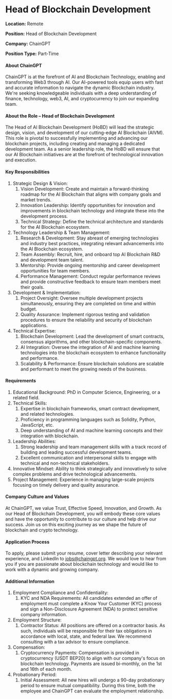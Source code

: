 # Head of Blockchain Development

**Location:** Remote

**Position:** Head of Blockchain Development

**Company:** ChainGPT

**Position Type:** Part-Time

#### About ChainGPT

ChainGPT is at the forefront of AI and Blockchain Technology, enabling and transforming Web3 through AI. Our AI-powered tools equip users with fast and accurate information to navigate the dynamic Blockchain industry. We're seeking knowledgeable individuals with a deep understanding of finance, technology, web3, AI, and cryptocurrency to join our expanding team.

#### About the Role – Head of Blockchain Development&#x20;

The Head of AI Blockchain Development (HoBD) will lead the strategic design, vision, and development of our cutting-edge AI Blockchain (AIVM). This role is pivotal to successfully implementing and advancing our blockchain projects, including creating and managing a dedicated development team. As a senior leadership role, the HoBD will ensure that our AI Blockchain initiatives are at the forefront of technological innovation and execution.

#### Key Responsibilities

1. Strategic Design & Vision:
   1. Vision Development: Create and maintain a forward-thinking roadmap for the AI Blockchain that aligns with company goals and market trends.
   2. Innovation Leadership: Identify opportunities for innovation and improvements in blockchain technology and integrate these into the development process.
   3. Technical Strategy: Define the technical architecture and standards for the AI Blockchain ecosystem.
2. Technology Leadership & Team Management:
   1. Research & Development: Stay abreast of emerging technologies and industry best practices, integrating relevant advancements into the AI Blockchain ecosystem.
   2. Team Assembly: Recruit, hire, and onboard top AI Blockchain R\&D and development team talent.
   3. Mentorship: Provide ongoing mentorship and career development opportunities for team members.
   4. Performance Management: Conduct regular performance reviews and provide constructive feedback to ensure team members meet their goals.
3. Development & Implementation:
   1. Project Oversight: Oversee multiple development projects simultaneously, ensuring they are completed on time and within budget.
   2. Quality Assurance: Implement rigorous testing and validation procedures to ensure the reliability and security of blockchain applications.
4. Technical Expertise:
   1. Blockchain Development: Lead the development of smart contracts, consensus algorithms, and other blockchain-specific components.
   2. AI Integration: Oversee the integration of AI and machine learning technologies into the blockchain ecosystem to enhance functionality and performance.
   3. Scalability & Performance: Ensure blockchain solutions are scalable and performant to meet the growing needs of the business.

#### Requirements

1. Educational Background: PhD in Computer Science, Engineering, or a related field.
2. Technical Skills:
   1. Expertise in blockchain frameworks, smart contract development, and related technologies.
   2. Proficiency in programming languages such as Solidity, Python, JavaScript, etc.
   3. Deep understanding of AI and machine learning concepts and their integration with blockchain.
3. Leadership Abilities:
   1. Strong leadership and team management skills with a track record of building and leading successful development teams.
   2. Excellent communication and interpersonal skills to engage with technical and non-technical stakeholders.
4. Innovative Mindset: Ability to think strategically and innovatively to solve complex problems and drive technological advancements.
5. Project Management: Experience in managing large-scale projects focusing on timely delivery and quality assurance.

#### Company Culture and Values

At ChainGPT, we value Trust, Effective Speed, Innovation, and Growth. As our Head of Blockchain Development, you will embody these core values and have the opportunity to contribute to our culture and help drive our success. Join us on this exciting journey as we shape the future of blockchain and crypto technology.

#### Application Process

To apply, please submit your resume, cover letter describing your relevant experience, and LinkedIn to [jobs@chaingpt.org](mailto:jobs@chaingpt.org). We would love to hear from you if you are passionate about blockchain technology and would like to work with a dynamic and growing company.

#### Additional Information

1. Employment Compliance and Confidentiality:
   1. KYC and NDA Requirements: All candidates extended an offer of employment must complete a Know Your Customer (KYC) process and sign a Non-Disclosure Agreement (NDA) to protect sensitive company information.
2. Employment Structure:
   1. Contractor Status: All positions are offered on a contractor basis. As such, individuals will be responsible for their tax obligations in accordance with local, state, and federal law. We recommend consulting with a tax advisor to ensure compliance.
3. Compensation:
   1. Cryptocurrency Payments: Compensation is provided in cryptocurrency (USDT BEP20) to align with our company's focus on blockchain technology. Payments are issued bi-monthly, on the 1st and 16th of each month.
4. Probationary Period:
   1. Initial Assessment: All new hires will undergo a 90-day probationary period to ensure mutual compatibility. During this time, both the employee and ChainGPT can evaluate the employment relationship.
